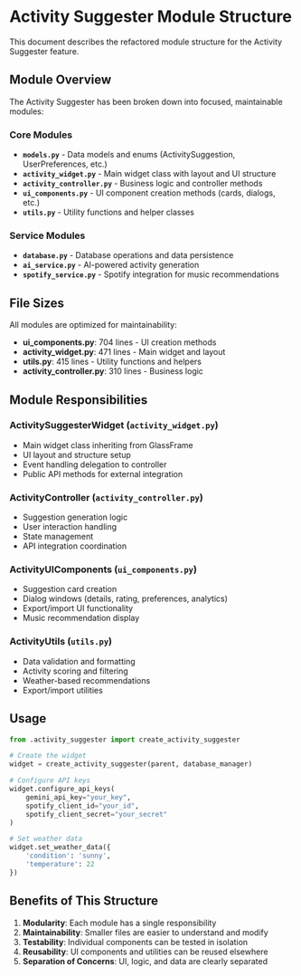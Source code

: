 # Activity Suggester Module Structure

This document describes the refactored module structure for the Activity Suggester feature.

## Module Overview

The Activity Suggester has been broken down into focused, maintainable modules:

### Core Modules

- **`models.py`** - Data models and enums (ActivitySuggestion, UserPreferences, etc.)
- **`activity_widget.py`** - Main widget class with layout and UI structure
- **`activity_controller.py`** - Business logic and controller methods
- **`ui_components.py`** - UI component creation methods (cards, dialogs, etc.)
- **`utils.py`** - Utility functions and helper classes

### Service Modules

- **`database.py`** - Database operations and data persistence
- **`ai_service.py`** - AI-powered activity generation
- **`spotify_service.py`** - Spotify integration for music recommendations

## File Sizes

All modules are optimized for maintainability:

- **ui_components.py**: 704 lines - UI creation methods
- **activity_widget.py**: 471 lines - Main widget and layout
- **utils.py**: 415 lines - Utility functions and helpers
- **activity_controller.py**: 310 lines - Business logic

## Module Responsibilities

### ActivitySuggesterWidget (`activity_widget.py`)
- Main widget class inheriting from GlassFrame
- UI layout and structure setup
- Event handling delegation to controller
- Public API methods for external integration

### ActivityController (`activity_controller.py`)
- Suggestion generation logic
- User interaction handling
- State management
- API integration coordination

### ActivityUIComponents (`ui_components.py`)
- Suggestion card creation
- Dialog windows (details, rating, preferences, analytics)
- Export/import UI functionality
- Music recommendation display

### ActivityUtils (`utils.py`)
- Data validation and formatting
- Activity scoring and filtering
- Weather-based recommendations
- Export/import utilities

## Usage

```python
from .activity_suggester import create_activity_suggester

# Create the widget
widget = create_activity_suggester(parent, database_manager)

# Configure API keys
widget.configure_api_keys(
    gemini_api_key="your_key",
    spotify_client_id="your_id",
    spotify_client_secret="your_secret"
)

# Set weather data
widget.set_weather_data({
    'condition': 'sunny',
    'temperature': 22
})
```

## Benefits of This Structure

1. **Modularity**: Each module has a single responsibility
2. **Maintainability**: Smaller files are easier to understand and modify
3. **Testability**: Individual components can be tested in isolation
4. **Reusability**: UI components and utilities can be reused elsewhere
5. **Separation of Concerns**: UI, logic, and data are clearly separated